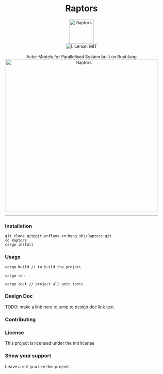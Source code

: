 <div align="center">
<h1 align="center">Raptors</h1>
<img src="placeholder" alt="Raptors" align="center" width="80" height="80">
<br />
<img alt="License: MIT" src="https://img.shields.io/badge/License-MIT-blue.svg" /><br>
<br>
Actor Models for Parallelised System built on Rust-lang
<img src="placeholder" alt="Raptors" width="500" height="500">
</div>

***

### Installation
```
git clone git@git.enflame.cn:heng.shi/Raptors.git
cd Raptors
cargo install
```

### Usage
```
cargo build // to build the project

cargo run 

cargo test // project all unit tests
```

### Design Doc
TODO: make a link here to jump to design doc
[link text](design_docs/conceptual_model.md)

### Contributing

### License
This project is licensed under the mit license
### Show your support
Leave a ⭐ if you like this project

